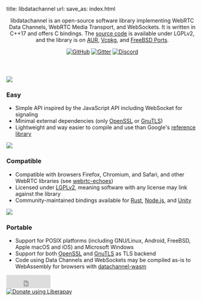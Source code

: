 title: libdatachannel
url:
save_as: index.html

<div id="home">
	<header>
		<p>libdatachannel is an open-source software library implementing WebRTC Data Channels, WebRTC Media Transport, and WebSockets. It is written in C++17 and offers C bindings. The <a href="https://github.com/paullouisageneau/libdatachannel">source code</a> is available under LGPLv2, and the library is on <a href="https://aur.archlinux.org/packages/libdatachannel/">AUR</a>, <a href="https://github.com/Microsoft/vcpkg/tree/master/ports/libdatachannel">Vcpkg</a>, and <a href="https://github.com/Microsoft/vcpkg/tree/master/ports/libdatachannel">FreeBSD Ports</a>.</p>
		<div class="social">
			<a href="https://github.com/paullouisageneau/libdatachannel"><img src="/images/icon_github.png" alt="GitHub"></a>
			<a href="https://gitter.im/libdatachannel/community"><img src="/images/icon_gitter.png" alt="Gitter"></a>
			<a href="https://discord.gg/jXAP8jp3Nn"><img src="/images/icon_discord.png" alt="Discord"></a>
		</div>
	</header>
	<section>
		<img src="/images/icon_easy.png">
		<h3>Easy</h3>
		<ul>
			<li>Simple API inspired by the JavaScript API including WebSocket for signaling</li>
			<li>Minimal external dependencies (only <a href="https://www.openssl.org/">OpenSSL</a> or <a href="https://www.openssl.org/">GnuTLS</a>)
			<li>Lightweight and way easier to compile and use than Google's <a href="https://webrtc.googlesource.com/src/">reference library</a>
		</ul>
	</section>
	<section>
		<img src="/images/icon_compatible.png">
		<h3>Compatible</h3>
		<ul>
			<li>Compatible with browsers Firefox, Chromium, and Safari, and other WebRTC libraries (see <a href="https://github.com/sipsorcery/webrtc-echoes">webrtc-echoes</a>)</li>
			<li>Licensed under <a href="https://www.gnu.org/licenses/old-licenses/lgpl-2.1.en.html">LGPLv2</a>, meaning software with any license may link against the library</li>
			<li>Community-maintained bindings available for <a href="https://github.com/lerouxrgd/datachannel-rs">Rust</a>, <a href="https://github.com/murat-dogan/node-datachannel">Node.js</a>, and <a href="https://github.com/hanseuljun/datachannel-unity">Unity</a></li>
		</ul>
	</section>
	<section>
		<img src="/images/icon_portable.png">
		<h3>Portable</h3>
		<ul>
			<li>Support for POSIX platforms (including GNU/Linux, Android, FreeBSD, Apple macOS and iOS) and Microsoft Windows</li>
			<li>Support for both <a href="https://www.openssl.org/">OpenSSL</a> and <a href="https://www.gnutls.org/">GnuTLS</a> as TLS backend
			<li>Code using Data Channels and WebSockets may be compiled as-is to WebAssembly for browsers with <a href="https://github.com/paullouisageneau/datachannel-wasm">datachannel-wasm</a></li>
		</ul>
	</section>
	<div class="sponsor">
        <iframe src="https://github.com/sponsors/paullouisageneau/button" title="Sponsor paullouisageneau" height="35" width="116" style="border: 0;"></iframe>
        <div class="liberapay"><a href="https://liberapay.com/paullouisageneau/donate"><img alt="Donate using Liberapay" src="https://liberapay.com/assets/widgets/donate.svg"></a></div>
	</div>

